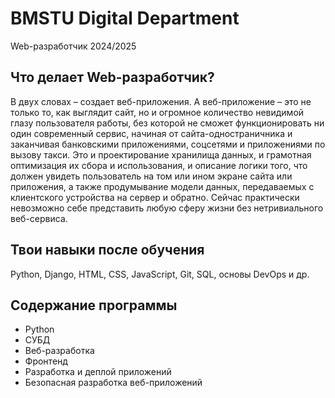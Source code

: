 # BMSTU Digital Department

Web-разработчик 2024/2025

## Что делает Web-разработчик?

В двух словах – создает веб-приложения. А веб-приложение – это не только то, как выглядит сайт, но и огромное количество невидимой глазу пользователя работы, без которой не сможет функционировать ни один современный сервис, начиная от сайта-одностраничника и заканчивая банковскими приложениями, соцсетями и приложениями по вызову такси. Это и проектирование хранилища данных, и грамотная оптимизация их сбора и использования, и описание логики того, что должен увидеть пользователь на том или ином экране сайта или приложения, а также продумывание модели данных, передаваемых с клиентского устройства на сервер и обратно. Сейчас практически невозможно себе представить любую сферу жизни без нетривиального веб-сервиса.

## Твои навыки после обучения

Python, Django, HTML, CSS, JavaScript, Git, SQL, основы DevOps и др.

## Содержание программы

- Python
- СУБД
- Веб-разработка
- Фронтенд
- Разработка и деплой приложений
- Безопасная разработка веб-приложений
